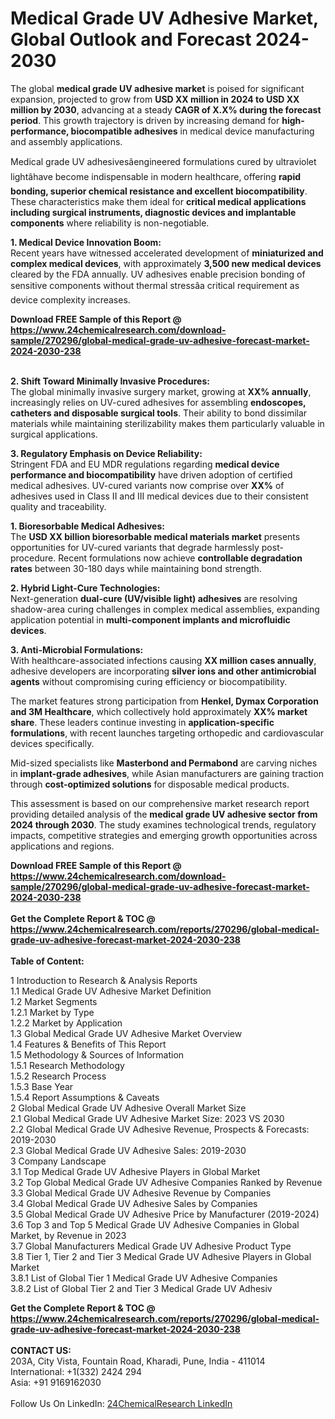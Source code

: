 <h1>Medical Grade UV Adhesive Market, Global Outlook and Forecast 2024-2030</h1><p>The global <strong>medical grade UV adhesive market</strong> is poised for significant expansion, projected to grow from <strong>USD XX million in 2024 to USD XX million by 2030</strong>, advancing at a steady <strong>CAGR of X.X% during the forecast period</strong>. This growth trajectory is driven by increasing demand for <strong>high-performance, biocompatible adhesives</strong> in medical device manufacturing and assembly applications.</p><p>Medical grade UV adhesivesâengineered formulations cured by ultraviolet lightâhave become indispensable in modern healthcare, offering <strong>rapid bonding, superior chemical resistance and excellent biocompatibility</strong>. These characteristics make them ideal for <strong>critical medical applications including surgical instruments, diagnostic devices and implantable components</strong> where reliability is non-negotiable.</p><p><strong>1. Medical Device Innovation Boom:</strong><br>
Recent years have witnessed accelerated development of <strong>miniaturized and complex medical devices</strong>, with approximately <strong>3,500 new medical devices</strong> cleared by the FDA annually. UV adhesives enable precision bonding of sensitive components without thermal stressâa critical requirement as device complexity increases.</p><div><b>Download FREE Sample of this Report @ 
            <a href="https://www.24chemicalresearch.com/download-sample/270296/global-medical-grade-uv-adhesive-forecast-market-2024-2030-238">
            https://www.24chemicalresearch.com/download-sample/270296/global-medical-grade-uv-adhesive-forecast-market-2024-2030-238</a></b></div><br><p><strong>2. Shift Toward Minimally Invasive Procedures:</strong><br>
The global minimally invasive surgery market, growing at <strong>XX% annually</strong>, increasingly relies on UV-cured adhesives for assembling <strong>endoscopes, catheters and disposable surgical tools</strong>. Their ability to bond dissimilar materials while maintaining sterilizability makes them particularly valuable in surgical applications.</p><p><strong>3. Regulatory Emphasis on Device Reliability:</strong><br>
Stringent FDA and EU MDR regulations regarding <strong>medical device performance and biocompatibility</strong> have driven adoption of certified medical adhesives. UV-cured variants now comprise over <strong>XX%</strong> of adhesives used in Class II and III medical devices due to their consistent quality and traceability.</p><p><strong>1. Bioresorbable Medical Adhesives:</strong><br>
The <strong>USD XX billion bioresorbable medical materials market</strong> presents opportunities for UV-cured variants that degrade harmlessly post-procedure. Recent formulations now achieve <strong>controllable degradation rates</strong> between 30-180 days while maintaining bond strength.</p><p><strong>2. Hybrid Light-Cure Technologies:</strong><br>
Next-generation <strong>dual-cure (UV/visible light) adhesives</strong> are resolving shadow-area curing challenges in complex medical assemblies, expanding application potential in <strong>multi-component implants and microfluidic devices</strong>.</p><p><strong>3. Anti-Microbial Formulations:</strong><br>
With healthcare-associated infections causing <strong>XX million cases annually</strong>, adhesive developers are incorporating <strong>silver ions and other antimicrobial agents</strong> without compromising curing efficiency or biocompatibility.</p><p>The market features strong participation from <strong>Henkel, Dymax Corporation and 3M Healthcare</strong>, which collectively hold approximately <strong>XX% market share</strong>. These leaders continue investing in <strong>application-specific formulations</strong>, with recent launches targeting orthopedic and cardiovascular devices specifically.</p><p>Mid-sized specialists like <strong>Masterbond and Permabond</strong> are carving niches in <strong>implant-grade adhesives</strong>, while Asian manufacturers are gaining traction through <strong>cost-optimized solutions</strong> for disposable medical products.</p><p>This assessment is based on our comprehensive market research report providing detailed analysis of the <strong>medical grade UV adhesive sector from 2024 through 2030</strong>. The study examines technological trends, regulatory impacts, competitive strategies and emerging growth opportunities across applications and regions.</p><div><b>Download FREE Sample of this Report @ 
            <a href="https://www.24chemicalresearch.com/download-sample/270296/global-medical-grade-uv-adhesive-forecast-market-2024-2030-238">
            https://www.24chemicalresearch.com/download-sample/270296/global-medical-grade-uv-adhesive-forecast-market-2024-2030-238</a></b></div><br><div><b>Get the Complete Report & TOC @ 
            <a href="https://www.24chemicalresearch.com/reports/270296/global-medical-grade-uv-adhesive-forecast-market-2024-2030-238">
            https://www.24chemicalresearch.com/reports/270296/global-medical-grade-uv-adhesive-forecast-market-2024-2030-238</a></b></div><br>
            <b>Table of Content:</b><p>1 Introduction to Research & Analysis Reports<br />
    1.1 Medical Grade UV Adhesive Market Definition<br />
    1.2 Market Segments<br />
        1.2.1 Market by Type<br />
        1.2.2 Market by Application<br />
    1.3 Global Medical Grade UV Adhesive Market Overview<br />
    1.4 Features & Benefits of This Report<br />
    1.5 Methodology & Sources of Information<br />
        1.5.1 Research Methodology<br />
        1.5.2 Research Process<br />
        1.5.3 Base Year<br />
        1.5.4 Report Assumptions & Caveats<br />
2 Global Medical Grade UV Adhesive Overall Market Size<br />
    2.1 Global Medical Grade UV Adhesive Market Size: 2023 VS 2030<br />
    2.2 Global Medical Grade UV Adhesive Revenue, Prospects & Forecasts: 2019-2030<br />
    2.3 Global Medical Grade UV Adhesive Sales: 2019-2030<br />
3 Company Landscape<br />
    3.1 Top Medical Grade UV Adhesive Players in Global Market<br />
    3.2 Top Global Medical Grade UV Adhesive Companies Ranked by Revenue<br />
    3.3 Global Medical Grade UV Adhesive Revenue by Companies<br />
    3.4 Global Medical Grade UV Adhesive Sales by Companies<br />
    3.5 Global Medical Grade UV Adhesive Price by Manufacturer (2019-2024)<br />
    3.6 Top 3 and Top 5 Medical Grade UV Adhesive Companies in Global Market, by Revenue in 2023<br />
    3.7 Global Manufacturers Medical Grade UV Adhesive Product Type<br />
    3.8 Tier 1, Tier 2 and Tier 3 Medical Grade UV Adhesive Players in Global Market<br />
        3.8.1 List of Global Tier 1 Medical Grade UV Adhesive Companies<br />
        3.8.2 List of Global Tier 2 and Tier 3 Medical Grade UV Adhesiv</p><div><b>Get the Complete Report & TOC @ 
            <a href="https://www.24chemicalresearch.com/reports/270296/global-medical-grade-uv-adhesive-forecast-market-2024-2030-238">
            https://www.24chemicalresearch.com/reports/270296/global-medical-grade-uv-adhesive-forecast-market-2024-2030-238</a></b></div><br><b>CONTACT US:</b><br>
            203A, City Vista, Fountain Road, Kharadi, Pune, India - 411014<br>
            International: +1(332) 2424 294<br>
            Asia: +91 9169162030 <br><br>
            Follow Us On LinkedIn: <a href="https://www.linkedin.com/company/24chemicalresearch/">24ChemicalResearch LinkedIn</a>